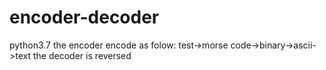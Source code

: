 # encoder-decoder
python3.7
the encoder encode as folow: test->morse code->binary->ascii->text
the decoder is reversed
